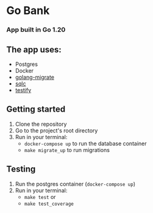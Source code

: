 # Go Bank

### App built in Go 1.20

## The app uses:
- Postgres
- Docker
- [golang-migrate](https://github.com/golang-migrate/migrate)
- [sqlc](https://github.com/kyleconroy/sqlc)
- [testify](https://github.com/stretchr/testify)

## Getting started
1. Clone the repository
2. Go to the project's root directory
3. Run in your terminal:
    - `docker-compose up` to run the database container
    - `make migrate_up` to run migrations

## Testing
1. Run the postgres container (`docker-compose up`)
2. Run in your terminal:
    - `make test`
   or
    - `make test_coverage`